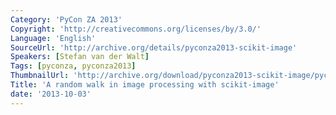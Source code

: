 ```yaml
---
Category: 'PyCon ZA 2013'
Copyright: 'http://creativecommons.org/licenses/by/3.0/'
Language: 'English'
SourceUrl: 'http://archive.org/details/pyconza2013-scikit-image'
Speakers: [Stefan van der Walt]
Tags: [pyconza, pyconza2013]
ThumbnailUrl: 'http://archive.org/download/pyconza2013-scikit-image/pyconza2013-scikit-image.thumbs/pyconza2013-scikit-image_000330.jpg'
Title: 'A random walk in image processing with scikit-image'
date: '2013-10-03'
---
```


